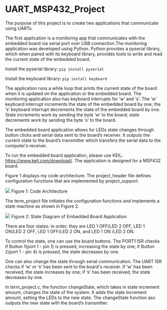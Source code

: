 # UART_MSP432_Project

The purpose of this project is to create two applications that communicate using UARTs. 

The first application is a monitoring app that communicates with the embedded board via serial port over USB connection.The monitoring application was developed using Python. Python provides a pyserial library, which when paired with its keyboard library, provides tools to write and read the current state of the embedded board. 

Install the pyserial library:
```pip install pyserial```

Install the keyboard library:
```pip install keyboard```


The application runs a while loop that prints the current state of the board when it is updated on the application or the embedded board. The monitoring application also has keyboard interrupts for ‘w’ and ‘s’. The ‘w’ keyboard interrupt increments the state of the embedded board by one; the ‘s’ keyboard interrupt decrements the state of the embedded board by one. State increments work by sending the byte ‘w’ to the board; state decrements work by sending the byte ‘s’ to the board.

The embedded board application allows for LEDs state changes through button clicks and serial data sent to the board’s receiver. It outputs the current state to the board’s transmitter which transfers the serial data to the computer’s receiver. 

To run the embedded board application, please use KEIL: https://www.keil.com/download/. The application is designed for a MSP432 board.


Figure 1 displays my code architecture. The project_header file defines configuration functions that are implemented by project_support. 

![](Images/CodeArchitecture.png)
Figure 1: Code Architecture

The term_project file initiates the configuration functions and implements a state machine as shown in Figure 2.

![](Images/StateDiagram.PNG)
Figure 2: State Diagram of Embedded Board Application		

There are four states: in order, they are LED 1 OFF/LED 2 OFF, LED 1 ON/LED 2 OFF, LED 1 OFF/LED 2 ON, and LED 1 ON /LED 2 ON. 
 
To control the state, one can use  the  board buttons. The PORT1 ISR checks if Button 1(port 1 - pin 1) is pressed, increasing the state by one; if Button 2(port 1 - pin 4) is pressed, the state decreases by one.

One can also change the state through serial communication. The UART ISR checks if ‘w’ or ‘s’ has been sent to the board's receiver. If ‘w’ has been received, the state increases by one; if ‘s’ has been received, the state decreases by one.

In term_project.c, the function changeState, which takes in state increment amount, changes the state of the system. It adds the state increment amount, setting the LEDs to the new state. The changeState function aso outputs the new state with the board’s transmitter.
